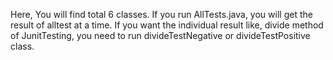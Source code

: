 Here, You will find total 6 classes. If you run AllTests.java, you will get the result of alltest at a time. If you want the individual result like, divide method  of JunitTesting, you need to run divideTestNegative or divideTestPositive class. 
